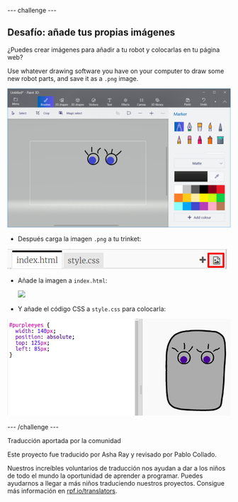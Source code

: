 --- challenge ---

## Desafío: añade tus propias imágenes

¿Puedes crear imágenes para añadir a tu robot y colocarlas en tu página web?

Use whatever drawing software you have on your computer to draw some new robot parts, and save it as a `.png` image.

![captura de pantalla](images/robot-eyes-edit.png)

+ Después carga la imagen `.png` a tu trinket:

![screenshot](images/robot-image-add.png)

+ Añade la imagen a `index.html`: 

    <img id="purpleeyes" src="purpleeyes.png">
    

+ Y añade el código CSS a `style.css` para colocarla:

![captura de pantalla](images/robot-use-purple-eyes.png)

--- /challenge ---

Traducción aportada por la comunidad

Este proyecto fue traducido por Asha Ray y revisado por Pablo Collado.

Nuestros increíbles voluntarios de traducción nos ayudan a dar a los niños de todo el mundo la oportunidad de aprender a programar. Puedes ayudarnos a llegar a más niños traduciendo nuestros proyectos. Consigue más información en [rpf.io/translators](https://rpf.io/translators).